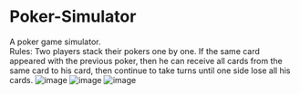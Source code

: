 # Poker-Simulator

A poker game simulator.   
Rules: Two players stack their pokers one by one. If the same card appeared with the previous poker, then he can receive all cards from the same card to his card, then continue to take turns until one side lose all his cards.
![image](https://github.com/Tyrannus-Moore/Poker-Simulator/blob/master/images/rules.gif)
![image](https://github.com/Tyrannus-Moore/Poker-Simulator/blob/master/images/demo1.gif)
![image](https://github.com/Tyrannus-Moore/Poker-Simulator/blob/master/images/demo2.gif)
